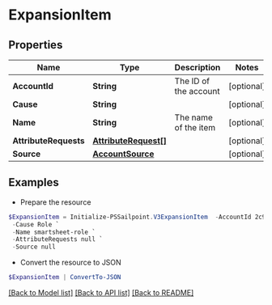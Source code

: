 # ExpansionItem
## Properties

Name | Type | Description | Notes
------------ | ------------- | ------------- | -------------
**AccountId** | **String** | The ID of the account | [optional] 
**Cause** | **String** |  | [optional] 
**Name** | **String** | The name of the item | [optional] 
**AttributeRequests** | [**AttributeRequest[]**](AttributeRequest.md) |  | [optional] 
**Source** | [**AccountSource**](AccountSource.md) |  | [optional] 

## Examples

- Prepare the resource
```powershell
$ExpansionItem = Initialize-PSSailpoint.V3ExpansionItem  -AccountId 2c91808981f58ea601821c3e93482e6f `
 -Cause Role `
 -Name smartsheet-role `
 -AttributeRequests null `
 -Source null
```

- Convert the resource to JSON
```powershell
$ExpansionItem | ConvertTo-JSON
```

[[Back to Model list]](../README.md#documentation-for-models) [[Back to API list]](../README.md#documentation-for-api-endpoints) [[Back to README]](../README.md)

